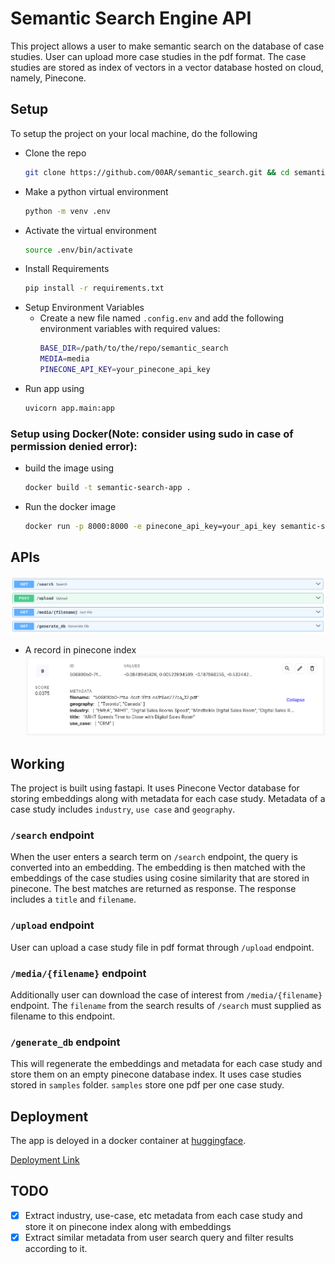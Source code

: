 # Semantic Search Engine API
This project allows a user to make semantic search on the database of case studies. 
User can upload more case studies in the pdf format. 
The case studies are stored as index of vectors in a vector database hosted on cloud,
namely, Pinecone.

## Setup
To setup the project on your local machine, do the following
- Clone the repo
    ```bash
    git clone https://github.com/00AR/semantic_search.git && cd semantic_search
    ```
- Make a python virtual environment
    ```bash
    python -m venv .env
    ```
- Activate the virtual environment
    ```bash
    source .env/bin/activate
    ```
- Install Requirements
    ```bash
    pip install -r requirements.txt
    ```
- Setup Environment Variables
    - Create a new file named `.config.env` and add the following environment variables with required values:
        ```bash
        BASE_DIR=/path/to/the/repo/semantic_search
        MEDIA=media
        PINECONE_API_KEY=your_pinecone_api_key
        ```
- Run app using
    ```bash
    uvicorn app.main:app
    ```
### Setup using Docker(**Note**: consider using sudo in case of permission denied error):
- build the image using 
    ```bash
    docker build -t semantic-search-app .
    ```
- Run the docker image
    ```bash
    docker run -p 8000:8000 -e pinecone_api_key=your_api_key semantic-search-app
    ```
## APIs
![apis](images/apis.png)
- A record in pinecone index
![record](images/pinecone_record.png)
## Working
The project is built using fastapi. It uses Pinecone Vector database for storing embeddings along with metadata for each case study. Metadata of a case study includes `industry`, `use case` and `geography`.
### `/search` endpoint
When the user enters a search term on `/search` endpoint, the query is converted into an embedding.
The embedding is then matched with the embeddings of the case studies using cosine similarity that are stored in pinecone.
The best matches are returned as response. The response includes a `title` and `filename`. 
### `/upload` endpoint
User can upload a case study file in pdf format through `/upload` endpoint.
### `/media/{filename}` endpoint
Additionally user can download the case of interest from `/media/{filename}` endpoint. The `filename` from the search results of `/search` must supplied as filename to this endpoint.
### `/generate_db` endpoint
This will regenerate the embeddings and metadata for each case study and store them on an empty pinecone database index. It uses case studies stored in `samples` folder. `samples` store one pdf per one case study.

## Deployment
The app is deloyed in a docker container at [huggingface](huggingface.co).

[Deployment Link](https://abdul-rafey-semantic-search.hf.space)

## TODO
- [x] Extract industry, use-case, etc metadata from each case study and store it on pinecone index along with embeddings
- [x] Extract similar metadata from user search query and filter results according to it.